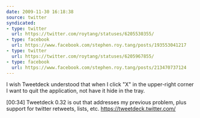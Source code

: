 ```yaml
---
date: 2009-11-30 16:18:38
source: twitter
syndicated:
- type: twitter
  url: https://twitter.com/roytang/statuses/6205530355/
- type: facebook
  url: https://www.facebook.com/stephen.roy.tang/posts/193553041217
- type: twitter
  url: https://twitter.com/roytang/statuses/6205967855/
- type: facebook
  url: https://www.facebook.com/stephen.roy.tang/posts/213470737124
---
```


I wish Tweetdeck understood that when I click "X" in the upper-right corner I want to quit the application, not have it hide in the tray.

[00:34] Tweetdeck 0.32 is out that addresses my previous problem, plus support for twitter retweets, lists, etc. https://tweetdeck.twitter.com/